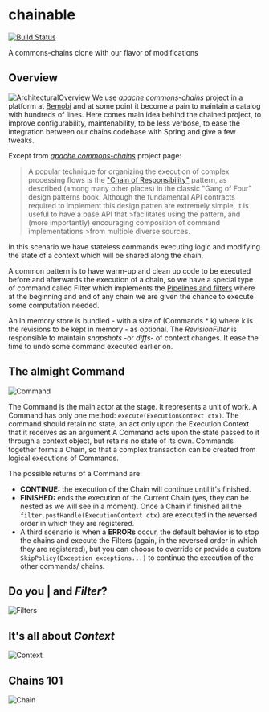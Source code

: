 # chainable
[![Build Status](https://travis-ci.org/bemobi/chainable.svg?branch=master)](https://travis-ci.org/bemobi/chainable)

A commons-chains clone with our flavor of modifications 

## Overview
![ArchitecturalOverview](http://i.imgur.com/mWnohTV.png)
We use [_apache commons-chains_](http://commons.apache.org/proper/commons-chain/) project in a platform at [Bemobi](http://code.bemobi.com.br/blog/) and at some point it become a pain to maintain a catalog with hundreds of lines. Here comes main idea behind the chained project, to improve configurability, maintenability, to be less verbose, to ease the integration between our chains codebase with Spring and give a few tweaks.

Except from [_apache commons-chains_](http://commons.apache.org/proper/commons-chain/) project page:
>A popular technique for organizing the execution of complex processing flows is the ["Chain of Responsibility"](http://en.wikipedia.org/wiki/Chain_of_responsibility) pattern, as described (among many 
>other places) in the classic "Gang of Four" design patterns book. Although the fundamental API contracts
>required to implement this design patten are extremely simple, it is useful to have a base API that >facilitates using the pattern, and (more importantly) encouraging composition of command implementations >from multiple diverse sources.

In this scenario we have stateless commands executing logic and modifying the state of a context which will be shared along the chain. 

A common pattern is to have warm-up and clean up code to be executed before and afterwards the execution of a chain, so we have a special type of command called Filter which implements the [Pipelines and filters](http://webcem01.cem.itesm.mx:8005/apps/s200911/tc3003/notes_pipes_and_filters/) where at the beginning and end of any chain we are given the chance to execute some computation needed.

An in memory store is bundled - with a size of (Commands * k) where k is the revisions to be kept in memory  - as optional. The _RevisionFilter_ is responsible to maintain _snapshots_ -or _diffs_- of context changes. It ease the time to undo some command executed earlier on.

## The almight Command
![Command](http://i.imgur.com/jfB7SGZ.png)

The Command is the main actor at the stage. It represents a unit of work. A Command has only one method: ```execute(ExecutionContext ctx)```. The command should retain no state, an act only upon the Execution Context that it receives as an argument A Command acts upon the state passed to it through a context object, but retains no state of its own. Commands together forms a Chain, so that a complex transaction can be created from logical executions of Commands. 

The possible returns of a Command are: 
* **CONTINUE:** the execution of the Chain will continue until it's finished. 
* **FINISHED:** ends the execution of the Current Chain (yes, they can be nested as we will see in a moment). Once a Chain if finished all the ```filter.postHandle(ExecutionContext ctx)``` are executed in the reversed order in which they are registered.
* A third scenario is when a **ERRORs** occur, the default behavior is to stop the chains and execute the Filters (again, in the reversed order in which they are registered), but you can choose to override or provide a custom ```SkipPolicy(Exception exceptions...)``` to continue the execution of the other commands/ chains.


## Do you | and _Filter_?
![Filters](http://i.imgur.com/2Otvfng.png)

## It's all about _Context_
![Context](http://i.imgur.com/AQ5jZ2w.png)

## Chains 101
![Chain](http://i.imgur.com/M96Dq9M.png)
